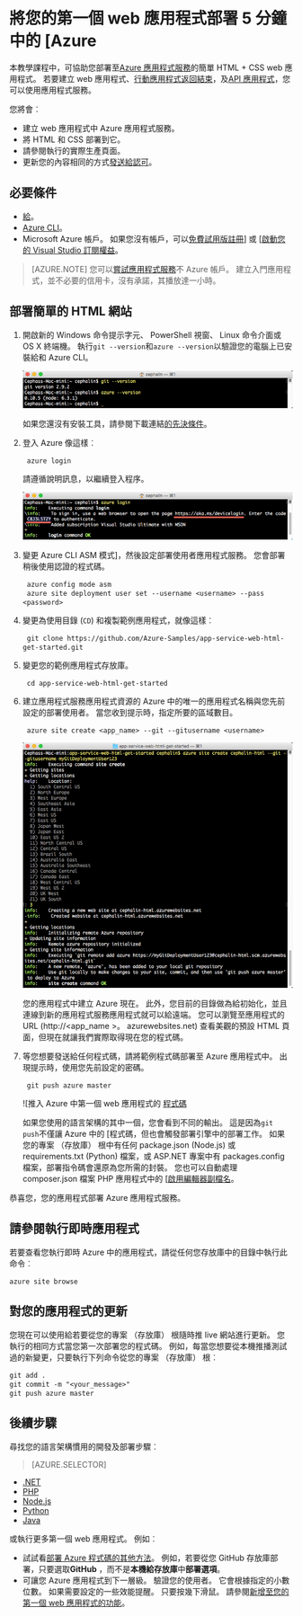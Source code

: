 <properties 
    pageTitle="將您的第一個 web 應用程式部署 5 分鐘中的 [Azure |Microsoft Azure" 
    description="瞭解如何輕鬆部署範例應用程式，在應用程式服務中執行此 web 應用程式。 啟動 [快速執行真正的開發，並立即查看結果。" 
    services="app-service\web"
    documentationCenter=""
    authors="cephalin"
    manager="wpickett"
    editor=""
/>

<tags
    ms.service="app-service-web"
    ms.workload="web"
    ms.tgt_pltfrm="na"
    ms.devlang="na"
    ms.topic="hero-article"
    ms.date="10/13/2016" 
    ms.author="cephalin"
/>
    
# <a name="deploy-your-first-web-app-to-azure-in-five-minutes"></a>將您的第一個 web 應用程式部署 5 分鐘中的 [Azure

本教學課程中，可協助您部署至[Azure 應用程式服務](../app-service/app-service-value-prop-what-is.md)的簡單 HTML + CSS web 應用程式。
若要建立 web 應用程式、[行動應用程式返回結束](/documentation/learning-paths/appservice-mobileapps/)，及[API 應用程式](../app-service-api/app-service-api-apps-why-best-platform.md)，您可以使用應用程式服務。

您將會︰ 

- 建立 web 應用程式中 Azure 應用程式服務。
- 將 HTML 和 CSS 部署到它。
- 請參閱執行的實際生產頁面。
- 更新您的內容相同的方式[發送給認可](https://git-scm.com/docs/git-push)。

## <a name="prerequisites"></a>必要條件

- [給](http://www.git-scm.com/downloads)。
- [Azure CLI](../xplat-cli-install.md)。
- Microsoft Azure 帳戶。 如果您沒有帳戶，可以[免費試用版註冊](/pricing/free-trial/?WT.mc_id=A261C142F)] 或 [[啟動您的 Visual Studio 訂閱權益](/pricing/member-offers/msdn-benefits-details/?WT.mc_id=A261C142F)。

>[AZURE.NOTE] 您可以[嘗試應用程式服務](http://go.microsoft.com/fwlink/?LinkId=523751)不 Azure 帳戶。 建立入門應用程式，並不必要的信用卡，沒有承諾，其播放達一小時。

## <a name="deploy-a-simple-html-site"></a>部署簡單的 HTML 網站

1. 開啟新的 Windows 命令提示字元、 PowerShell 視窗、 Linux 命令介面或 OS X 終端機。 執行`git --version`和`azure --version`以驗證您的電腦上已安裝給和 Azure CLI。

    ![Azure 中測試安裝的第一個 web app CLI 工具](./media/app-service-web-get-started/1-test-tools.png)

    如果您還沒有安裝工具，請參閱下載連結[的先決條件](#Prerequisites)。

3. 登入 Azure 像這樣︰

        azure login

    請遵循說明訊息，以繼續登入程序。

    ![若要建立第一個 web 應用程式的 Azure 登入](./media/app-service-web-get-started/3-azure-login.png)

4. 變更 Azure CLI ASM 模式]，然後設定部署使用者應用程式服務。 您會部署稍後使用認證的程式碼。

        azure config mode asm
        azure site deployment user set --username <username> --pass <password>

1. 變更為使用目錄 (`CD`) 和複製範例應用程式，就像這樣︰

        git clone https://github.com/Azure-Samples/app-service-web-html-get-started.git

2. 變更您的範例應用程式存放庫。 

        cd app-service-web-html-get-started

4. 建立應用程式服務應用程式資源的 Azure 中的唯一的應用程式名稱與您先前設定的部署使用者。 當您收到提示時，指定所要的區域數目。

        azure site create <app_name> --git --gitusername <username>

    ![Azure 中建立您的第一個 web 應用程式的 Azure 資源](./media/app-service-web-get-started/4-create-site.png)

    您的應用程式中建立 Azure 現在。 此外，您目前的目錄做為給初始化，並且連線到新的應用程式服務應用程式就可以給遠端。
    您可以瀏覽至應用程式的 URL (http://&lt;app_name >。 azurewebsites.net) 查看美觀的預設 HTML 頁面，但現在就讓我們實際取得現在您的程式碼。

4. 等您想要發送給任何程式碼，請將範例程式碼部署至 Azure 應用程式中。 出現提示時，使用您先前設定的密碼。

        git push azure master

    ![推入 Azure 中第一個 web 應用程式的 [程式碼](./media/app-service-web-get-started/5-push-code.png)

    如果您使用的語言架構的其中一個，您會看到不同的輸出。 這是因為`git push`不僅讓 Azure 中的 [程式碼，但也會觸發部署引擎中的部署工作。 如果您的專案 （存放庫） 根中有任何 package.json (Node.js) 或 requirements.txt (Python) 檔案，或 ASP.NET 專案中有 packages.config 檔案，部署指令碼會還原為您所需的封裝。 您也可以自動處理 composer.json 檔案 PHP 應用程式中的 [[啟用編輯器副檔名](web-sites-php-mysql-deploy-use-git.md#composer)。

恭喜您，您的應用程式部署 Azure 應用程式服務。

## <a name="see-your-app-running-live"></a>請參閱執行即時應用程式

若要查看您執行即時 Azure 中的應用程式，請從任何您存放庫中的目錄中執行此命令︰

    azure site browse

## <a name="make-updates-to-your-app"></a>對您的應用程式的更新

您現在可以使用給若要從您的專案 （存放庫） 根隨時推 live 網站進行更新。 您執行的相同方式當您第一次部署您的程式碼。 例如，每當您想要從本機推播測試過的新變更，只要執行下列命令從您的專案 （存放庫） 根︰

    git add .
    git commit -m "<your_message>"
    git push azure master

## <a name="next-steps"></a>後續步驟

尋找您的語言架構慣用的開發及部署步驟︰

> [AZURE.SELECTOR]
- [.NET](web-sites-dotnet-get-started.md)
- [PHP](app-service-web-php-get-started.md)
- [Node.js](app-service-web-nodejs-get-started.md)
- [Python](web-sites-python-ptvs-django-mysql.md)
- [Java](web-sites-java-get-started.md)

或執行更多第一個 web 應用程式。 例如︰

- 試試看[部署 Azure 程式碼的其他方法](../app-service-web/web-sites-deploy.md)。 例如，若要從您 GitHub 存放庫部署，只要選取**GitHub** ，而不是**本機給存放庫**中**部署選項**。
- 可讓您 Azure 應用程式到下一層級。 驗證您的使用者。 它會根據指定的小數位數。 如果需要設定的一些效能提醒。 只要按幾下滑鼠。 請參閱[新增至您的第一個 web 應用程式的功能](app-service-web-get-started-2.md)。

